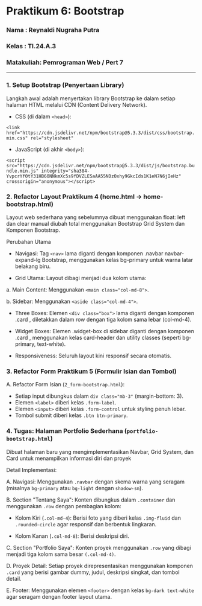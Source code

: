 # Praktikum 6: Bootstrap

### Nama      : Reynaldi Nugraha Putra
### Kelas     : TI.24.A.3
### Matakuliah: Pemrograman Web / Pert 7
___________________________________________________________________________________

### 1. Setup Bootstrap (Penyertaan Library)
Langkah awal adalah menyertakan library Bootstrap ke dalam setiap halaman HTML melalui CDN (Content Delivery Network).

- CSS (di dalam `<head>`):

``<link href="https://cdn.jsdelivr.net/npm/bootstrap@5.3.3/dist/css/bootstrap.min.css" rel="stylesheet"``

- JavaScript (di akhir `<body>`):

``<script src="https://cdn.jsdelivr.net/npm/bootstrap@5.3.3/dist/js/bootstrap.bundle.min.js" integrity="sha384-YvpcrYf0tY31HB60NNkmXc5s9fDVZLESaAA55NDzOxhy9GkcIds1K1eN7N6jIeHz" crossorigin="anonymous"></script>``

### 2. Refactor Layout Praktikum 4 (home.html -> home-bootstrap.html)
Layout web sederhana yang sebelumnya dibuat menggunakan float: left dan clear manual diubah total menggunakan Bootstrap Grid System dan Komponen Bootstrap.

Perubahan Utama

- <a> Navigasi: Tag `<nav>` lama diganti dengan komponen .navbar navbar-expand-lg Bootstrap, menggunakan kelas bg-primary untuk warna latar belakang biru. </a>

- Grid Utama: Layout dibagi menjadi dua kolom utama: <br>

a. Main Content: Menggunakan `<main class="col-md-8">`.

b. Sidebar: Menggunakan `<aside class="col-md-4">`.

- Three Boxes: Elemen `<div class="box">` lama diganti dengan komponen .card , diletakkan dalam row dengan tiga kolom sama lebar (col-md-4).

- Widget Boxes: Elemen .widget-box di sidebar diganti dengan komponen .card , menggunakan kelas card-header dan utility classes (seperti bg-primary, text-white).

- Responsiveness: Seluruh layout kini responsif secara otomatis.

### 3. Refactor Form Praktikum 5 (Formulir Isian dan Tombol)
A. Refactor Form Isian (`2_form-bootstrap.html`):

- Setiap input dibungkus dalam `div class="mb-3"` (margin-bottom: 3).
- Elemen `<label>` diberi kelas `.form-label`.
- Elemen `<input>` diberi kelas `.form-control` untuk styling penuh lebar.
- Tombol submit diberi kelas `.btn btn-primary`.

### 4. Tugas: Halaman Portfolio Sederhana (`portfolio-bootstrap.html`)
Dibuat halaman baru yang mengimplementasikan Navbar, Grid System, dan Card untuk menampilkan informasi diri dan proyek

Detail Implementasi:

A.  Navigasi: Menggunakan `.navbar` dengan skema warna yang seragam (misalnya `bg-primary` atau `bg-light` dengan `shadow-sm`).

B.  Section "Tentang Saya": Konten dibungkus dalam `.container` dan menggunakan `.row` dengan pembagian kolom:

- Kolom Kiri (`.col-md-4`): Berisi foto yang diberi kelas `.img-fluid` dan `.rounded-circle` agar responsif dan berbentuk lingkaran.

- Kolom Kanan (`.col-md-8`): Berisi deskripsi diri.

C.  Section "Portfolio Saya": Konten proyek menggunakan `.row` yang dibagi menjadi tiga kolom sama besar `(.col-md-4)`.

D.  Proyek Detail: Setiap proyek direpresentasikan menggunakan komponen `.card` yang berisi gambar dummy, judul, deskripsi singkat, dan tombol detail.

E.  Footer: Menggunakan elemen `<footer>` dengan kelas `bg-dark text-white` agar seragam dengan footer layout utama.
